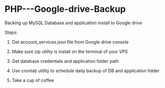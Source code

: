 # PHP---Google-drive-Backup
Backing up MySQL Database and application install to Google drive

Steps:

1.  Get account_services.json file from Google drive console

2.  Make sure zip utility is install on the terminal of your VPS

3.  Get database credentials and application folder path

4.  Use crontab utility to schedule daily backup of DB and application folder

5.  Take a cup of coffee
